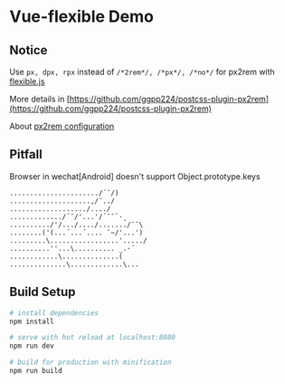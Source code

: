 # Vue-flexible Demo

## Notice

Use ```px, dpx, rpx``` instead of ```/*2rem*/, /*px*/, /*no*/``` for px2rem with [flexible.js](https://github.com/amfe/lib-flexible)

More details in [https://github.com/ggpp224/postcss-plugin-px2rem](https://github.com/ggpp224/postcss-plugin-px2rem)

About [px2rem configuration](https://www.npmjs.com/package/postcss-plugin-px2rem#configuration)

## Pitfall

Browser in wechat[Android] doesn't support Object.prototype.keys

    ....................../´¯/) 
    ....................,/¯../ 
    .................../..../ 
    ............./´¯/'...'/´¯¯`·¸ 
    ........../'/.../..../......./¨¯\ 
    ........('(...´...´.... ¯~/'...') 
    .........\.................'...../ 
    ..........''...\.......... _.·´ 
    ............\..............( 
    ..............\.............\...

## Build Setup

``` bash
# install dependencies
npm install

# serve with hot reload at localhost:8080
npm run dev

# build for production with minification
npm run build
```
